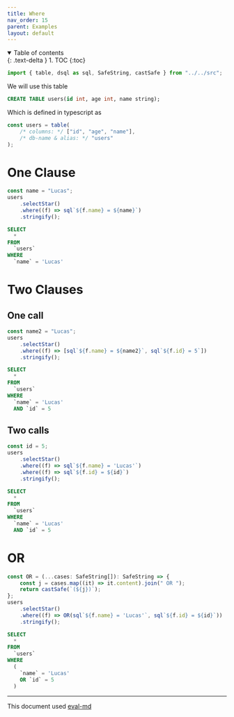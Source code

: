 ```yaml
---
title: Where
nav_order: 15
parent: Examples
layout: default
---
```


<details open markdown="block">
  <summary>
    Table of contents
  </summary>
  {: .text-delta }
1. TOC
{:toc}
</details>

```ts
import { table, dsql as sql, SafeString, castSafe } from "../../src";
```

We will use this table

```sql
CREATE TABLE users(id int, age int, name string);
```

Which is defined in typescript as

```ts
const users = table(
    /* columns: */ ["id", "age", "name"],
    /* db-name & alias: */ "users"
);
```

# One Clause

```ts
const name = "Lucas";
users
    .selectStar()
    .where((f) => sql`${f.name} = ${name}`)
    .stringify();
```

```sql
SELECT
  *
FROM
  `users`
WHERE
  `name` = 'Lucas'
```

# Two Clauses

## One call

```ts
const name2 = "Lucas";
users
    .selectStar()
    .where((f) => [sql`${f.name} = ${name2}`, sql`${f.id} = 5`])
    .stringify();
```

```sql
SELECT
  *
FROM
  `users`
WHERE
  `name` = 'Lucas'
  AND `id` = 5
```

## Two calls

```ts
const id = 5;
users
    .selectStar()
    .where((f) => sql`${f.name} = 'Lucas'`)
    .where((f) => sql`${f.id} = ${id}`)
    .stringify();
```

```sql
SELECT
  *
FROM
  `users`
WHERE
  `name` = 'Lucas'
  AND `id` = 5
```

# OR

```ts
const OR = (...cases: SafeString[]): SafeString => {
    const j = cases.map((it) => it.content).join(" OR ");
    return castSafe(`(${j})`);
};
users
    .selectStar()
    .where((f) => OR(sql`${f.name} = 'Lucas'`, sql`${f.id} = ${id}`))
    .stringify();
```

```sql
SELECT
  *
FROM
  `users`
WHERE
  (
    `name` = 'Lucas'
    OR `id` = 5
  )
```

---

This document used [eval-md](https://lucasavila00.github.io/eval-md/)